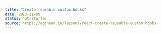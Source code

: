 ```yaml
---
title: "Create reusable custom hooks"
date: 2023-11-09
status: not-started
source: https://egghead.io/lessons/react-create-reusable-custom-hooks
---
```

